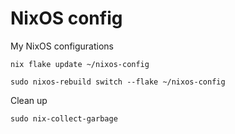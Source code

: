 # NixOS config

My NixOS configurations


```
nix flake update ~/nixos-config
```

```
sudo nixos-rebuild switch --flake ~/nixos-config
```

Clean up
```
sudo nix-collect-garbage
```
